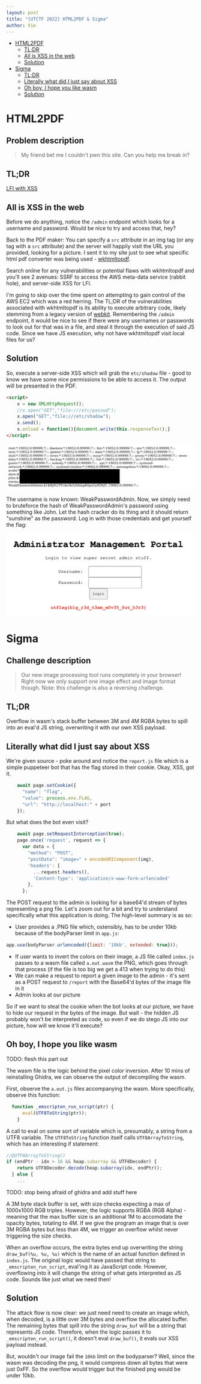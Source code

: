 ```yaml
---
layout: post
title: "[UTCTF 2022] HTML2PDF & Sigma"
author: Vie
---
```


- [HTML2PDF](#html2pdf)
  - [TL;DR](#tldr)
  - [All is XSS in the web](#all-is-xss-in-the-web)
  - [Solution](#solution)
- [Sigma](#sigma)
  - [TL;DR](#tldr-1)
  - [Literally what did I just say about XSS](#literally-what-did-i-just-say-about-xss)
  - [Oh boy, I hope you like wasm](#oh-boy-i-hope-you-like-wasm)
  - [Solution](#solution-1)

# HTML2PDF

## Problem description
> My friend bet me I couldn't pwn this site. Can you help me break in?

## TL;DR
[LFI with XSS](https://book.hacktricks.xyz/pentesting-web/xss-cross-site-scripting/server-side-xss-dynamic-pdf)

## All is XSS in the web
Before we do anything, notice the `/admin` endpoint which looks for a username and password. Would be nice to try and access that, hey? 

Back to the PDF maker: You can specify a `src` attribute in an img tag (or any tag with a `src` attribute) and the server will happily visit the URL you provided, looking for a picture. I sent it to my site just to see what specific html pdf converter was being used - [wkhtmltopdf](https://wkhtmltopdf.org/).

Search online for any vulnerabilities or potential flaws with wkhtmltopdf and you'll see 2 avenues: SSRF to access the AWS meta-data service (rabbit hole), and server-side XSS for LFI. 

I'm going to skip over the time spent on attempting to gain control of the AWS EC2 which was a red herring. The TL;DR of the vulnerabilities associated with wkhtmltopdf is its ability to execute arbitrary code, likely stemming from a legacy version of [webkit](https://blogs.gnome.org/mcatanzaro/2016/02/01/on-webkit-security-updates/). Remembering the `/admin` endpoint, it would be nice to see if there were any usernames or passwords to look out for that was in a file, and steal it through the execution of said JS code. Since we have JS execution, why not have wkhtmltopdf visit local files for us? 

## Solution

So, execute a server-side XSS which will grab the `etc/shadow` file - good to know we have some nice permissions to be able to access it. The output will be presented in the PDF.

```html
<script>
    x = new XMLHttpRequest();
    //x.open("GET","file:///etc/passwd");
    x.open("GET","file:///etc/shadow");
    x.send();
    x.onload = function(){document.write(this.responseText);}
</script>
```

![html2pdf etc/shadow](/assets/images/utctf2022/html2pdf/HTML2PDF_etcshadow.png) 

The username is now known: WeakPasswordAdmin. Now, we simply need to bruteforce the hash of WeakPasswordAdmin's password using something like John. Let the hash cracker do its thing and it should return "sunshine" as the password. Log in with those credentials and get yourself the flag:

![html2pdf flag](/assets/images/utctf2022/html2pdf/HTML2PDF_flag.png) 

# Sigma

## Challenge description

> Our new image processing tool runs completely in your browser! Right now we only support one image effect and image format though. Note: this challenge is also a reversing challenge.

## TL;DR
Overflow in wasm's stack buffer between 3M and 4M RGBA bytes to spill into an eval'd JS string, overwriting it with our own XSS payload. 

## Literally what did I just say about XSS

We're given source - poke around and notice the `report.js` file which is a simple puppeteer bot that has the flag stored in their cookie. Okay, XSS, got it. 

```js
    await page.setCookie({
      "name": "flag",
      "value": process.env.FLAG,
      "url": "http://localhost:" + port
    });
```

But what does the bot even visit? 

```js
    await page.setRequestInterception(true);
    page.once('request', request => {
      var data = {
        "method": "POST",
        "postData": "image=" + encodeURIComponent(img),
        'headers': {
          ...request.headers(),
          'Content-Type': 'application/x-www-form-urlencoded'
        },
      };
```

The POST request to the admin is looking for a base64'd stream of bytes representing a png file. Let's zoom out for a bit and try to understand specifically what this application is doing. The high-level summary is as so: 

- User provides a .PNG file which, ostensibly, has to be under 10kb because of the bodyParser limit in `app.js`:

``` js
app.use(bodyParser.urlencoded({limit: '10kb', extended: true}));
```
- If user wants to invert the colors on their image, a JS file called `index.js` passes to a wasm file called `a.out.wasm` the PNG, which goes through that process (if the file is too big we get a 413 when trying to do this)
- We can make a request to report a given image to the admin - it's sent as a POST request to `/report` with the Base64'd bytes of the image file in it
- Admin looks at our picture 

So if we want to steal the cookie when the bot looks at our picture, we have to hide our request in the bytes of the image. But wait - the hidden JS probably won't be interpreted as code, so even if we do stego JS into our picture, how will we know it'll execute? 

## Oh boy, I hope you like wasm

TODO: flesh this part out

The wasm file is the logic behind the pixel color inversion. After 10 mins of reinstalling Ghidra, we can observe the output of decompiling the wasm.

First, observe the `a.out.js` files accompanying the wasm. More specifically, observe this function: 

```js
  function _emscripten_run_script(ptr) {
      eval(UTF8ToString(ptr));
    }
```
A call to eval on some sort of variable which is, presumably, a string from a UTF8 variable. The `UTF8ToString` function itself calls `UTF8ArrayToString`, which has an interesting if statement:

```js
//@UTF8ArrayToString()
if (endPtr - idx > 16 && heap.subarray && UTF8Decoder) {
    return UTF8Decoder.decode(heap.subarray(idx, endPtr));
  } else {
    ...
```

TODO: stop being afraid of ghidra and  add stuff here

A 3M byte stack buffer is set, with size checks expecting a max of 1000x1000 RGB triples. However, the logic supports RGBA (RGB Alpha) - meaning that the max buffer size is an additional 1M to accomodate the opacity bytes, totaling to 4M. If we give the program an image that is over 3M RGBA bytes but less than 4M, we trigger an overflow whilst never triggering the size checks.

When an overflow occurs, the extra bytes end up overwriting the string `draw_buf(%u, %u, %u)` which is the name of an actual function defined in `index.js`. The original logic would have passed that string to `_emscripten_run_script`, eval'ing it as JavaScript code. However, overflowing into it will change the string of what gets interpreted as JS code. Sounds like just what we need then!

## Solution

The attack flow is now clear: we just need need to create an image which, when decoded, is a little over 3M bytes and overflow the allocated buffer. The remaining bytes that spill into the string `draw_buf` will be a string that represents JS code. Therefore, when the logic passes it to `_emscripten_run_script()`, it doesn't eval `draw_buf()`, it evals our XSS payload instead. 

But, wouldn't our image fail the `10kb` limit on the bodyparser? Well, since the wasm was decoding the png, it would compress down all bytes that were just 0xFF. So the overflow would trigger but the finished png would be under 10kb. 